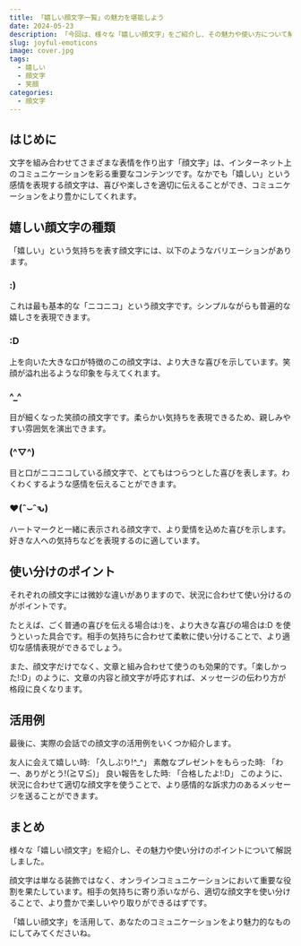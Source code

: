 ```yaml
---
title: 「嬉しい顔文字一覧」の魅力を堪能しよう
date: 2024-05-23
description: 「今回は、様々な「嬉しい顔文字」をご紹介し、その魅力や使い方について解説していきます。顔文字の世界をさらに楽しんでいただければと思います。
slug: joyful-emoticons
image: cover.jpg
tags:
  - 嬉しい
  - 顔文字
  - 笑顔
categories:
  - 顔文字
---
```


## はじめに

文字を組み合わせてさまざまな表情を作り出す「顔文字」は、インターネット上のコミュニケーションを彩る重要なコンテンツです。なかでも「嬉しい」という感情を表現する顔文字は、喜びや楽しさを適切に伝えることができ、コミュニケーションをより豊かにしてくれます。

## 嬉しい顔文字の種類

「嬉しい」という気持ちを表す顔文字には、以下のようなバリエーションがあります。

### :)

これは最も基本的な「ニコニコ」という顔文字です。シンプルながらも普遍的な嬉しさを表現できます。

### :D

上を向いた大きな口が特徴のこの顔文字は、より大きな喜びを示しています。笑顔が溢れ出るような印象を与えてくれます。

### ^\_^

目が細くなった笑顔の顔文字です。柔らかい気持ちを表現できるため、親しみやすい雰囲気を演出できます。

### (^▽^)

目と口がニコニコしている顔文字で、とてもはつらつとした喜びを表します。わくわくするような感情を伝えることができます。

### ♥(ˆ⌣ˆԅ)

ハートマークと一緒に表示される顔文字で、より愛情を込めた喜びを示します。好きな人への気持ちなどを表現するのに適しています。

## 使い分けのポイント

それぞれの顔文字には微妙な違いがありますので、状況に合わせて使い分けるのがポイントです。

たとえば、ごく普通の喜びを伝える場合は:)を、より大きな喜びの場合は:D を使うといった具合です。相手の気持ちに合わせて柔軟に使い分けることで、より適切な感情表現ができるでしょう。

また、顔文字だけでなく、文章と組み合わせて使うのも効果的です。「楽しかった!:D」のように、文章の内容と顔文字が呼応すれば、メッセージの伝わり方が格段に良くなります。

## 活用例

最後に、実際の会話での顔文字の活用例をいくつか紹介します。

友人に会えて嬉しい時: 「久しぶり!^\_^」
素敵なプレゼントをもらった時: 「わー、ありがとう!(≧∇≦)」
良い報告をした時: 「合格したよ!:D」
このように、状況に合わせて適切な顔文字を使うことで、より感情的な訴求力のあるメッセージを送ることができます。

## まとめ

様々な「嬉しい顔文字」を紹介し、その魅力や使い分けのポイントについて解説しました。

顔文字は単なる装飾ではなく、オンラインコミュニケーションにおいて重要な役割を果たしています。相手の気持ちに寄り添いながら、適切な顔文字を使い分けることで、より豊かで楽しいやり取りができるはずです。

「嬉しい顔文字」を活用して、あなたのコミュニケーションをより魅力的なものにしてみてくださいね。
